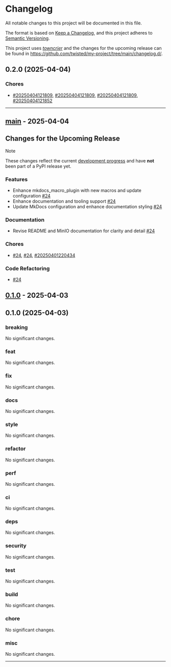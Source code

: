 # Changelog

All notable changes to this project will be documented in this file.

The format is based on [Keep a Changelog](https://keepachangelog.com/en/1.0.0/), and this project adheres to [Semantic Versioning](https://semver.org/spec/v2.0.0.html).

This project uses [*towncrier*](https://towncrier.readthedocs.io/) and the changes for the upcoming release can be found in <https://github.com/twisted/my-project/tree/main/changelog.d/>.

<!-- towncrier release notes start -->

## 0.2.0 (2025-04-04)

### Chores

- [#20250404121809](https://github.com/bossjones/codegen-lab/pull/20250404121809), [#20250404121809](https://github.com/bossjones/codegen-lab/pull/20250404121809), [#20250404121809](https://github.com/bossjones/codegen-lab/pull/20250404121809), [#20250404121852](https://github.com/bossjones/codegen-lab/pull/20250404121852)

---
## [main](https://github.com/bossjones/codegen-lab/tree/main) - 2025-04-04

## Changes for the Upcoming Release

> [!NOTE]
> These changes reflect the current [development progress](https://github.com/bossjones/codegen-lab/tree/main) and have **not** been part of a PyPI release yet.


### Features

- Enhance mkdocs_macro_plugin with new macros and update configuration
  [#24](https://github.com/bossjones/codegen-lab/pull/24)
- Enhance documentation and tooling support
  [#24](https://github.com/bossjones/codegen-lab/pull/24)
- Update MkDocs configuration and enhance documentation styling
  [#24](https://github.com/bossjones/codegen-lab/pull/24)


### Documentation

- Revise README and MinIO documentation for clarity and detail
  [#24](https://github.com/bossjones/codegen-lab/pull/24)


### Chores

-
  [#24](https://github.com/bossjones/codegen-lab/pull/24),
  [#24](https://github.com/bossjones/codegen-lab/pull/24),
  [#20250401220434](https://github.com/bossjones/codegen-lab/pull/20250401220434)


### Code Refactoring

-
  [#24](https://github.com/bossjones/codegen-lab/pull/24)

## [0.1.0](https://github.com/bossjones/codegen-lab/tree/0.1.0) - 2025-04-03

## 0.1.0 (2025-04-03)

### breaking


No significant changes.

### feat


No significant changes.

### fix


No significant changes.

### docs


No significant changes.

### style


No significant changes.

### refactor


No significant changes.

### perf


No significant changes.

### ci


No significant changes.

### deps


No significant changes.

### security


No significant changes.

### test


No significant changes.

### build


No significant changes.

### chore


No significant changes.

### misc


No significant changes.

---
